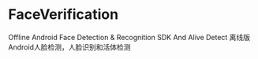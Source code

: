 # FaceVerification

Offline Android Face Detection & Recognition SDK And Alive Detect 离线版Android人脸检测，人脸识别和活体检测



